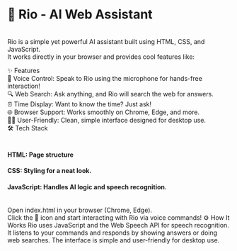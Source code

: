 <h1>🌟 Rio - AI Web Assistant</h1> <br>
Rio is a simple yet powerful AI assistant built using HTML, CSS, and JavaScript. <br>It works directly in your browser and provides cool features like:

✨ Features<br>
🎤 Voice Control: Speak to Rio using the microphone for hands-free interaction!<br>
🔍 Web Search: Ask anything, and Rio will search the web for answers.<br>
⏰ Time Display: Want to know the time? Just ask!<br>
🌐 Browser Support: Works smoothly on Chrome, Edge, and more.<br>
👨‍💻 User-Friendly: Clean, simple interface designed for desktop use.<br>
🛠️ Tech Stack<br><br>
<h4>HTML: Page structure</h4>
<h4>CSS: Styling for a neat look.</h4>
<h4>JavaScript: Handles AI logic and speech recognition.</h4> <br>
Open index.html in your browser (Chrome, Edge).<br>
Click the 🎤 icon and start interacting with Rio via voice commands!
⚙️ How It Works
Rio uses JavaScript and the Web Speech API for speech recognition. It listens to your commands and responds by showing answers or doing web searches. The interface is simple and user-friendly for desktop use.
